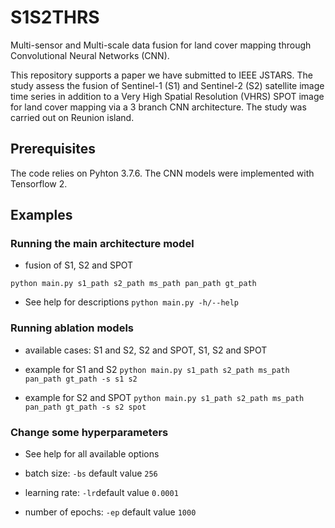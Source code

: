 # S1S2THRS
Multi-sensor and Multi-scale data fusion for land cover mapping through Convolutional Neural Networks (CNN). 

This repository supports a paper we have submitted to IEEE JSTARS. The study assess the fusion of Sentinel-1 (S1) and Sentinel-2 (S2) satellite image time series in addition to a Very High Spatial Resolution (VHRS) SPOT image for land cover mapping via a 3 branch CNN architecture. The study was carried out on Reunion island.

## Prerequisites

The code relies on Pyhton 3.7.6. The CNN models were implemented with Tensorflow 2. 

## Examples 

### Running the main architecture model

- fusion of S1, S2 and SPOT

```
python main.py s1_path s2_path ms_path pan_path gt_path
```

- See help for descriptions `python main.py -h/--help`

### Running ablation models 

- available cases: S1 and S2, S2 and SPOT, S1, S2 and SPOT

- example for S1 and S2 `python main.py s1_path s2_path ms_path pan_path gt_path -s s1 s2`

- example for S2 and SPOT `python main.py s1_path s2_path ms_path pan_path gt_path -s s2 spot`

### Change some hyperparameters

- See help for all available options

- batch size: `-bs` default value `256`

- learning rate: `-lr`default value `0.0001`

- number of epochs: `-ep` default value `1000`
